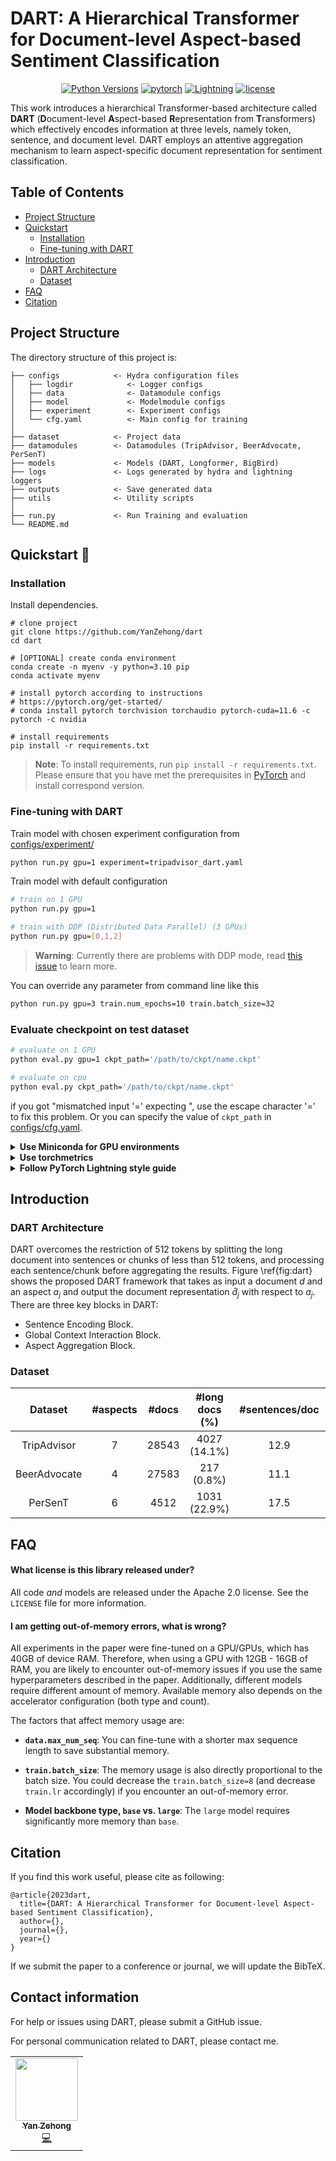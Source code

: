 # DART: A Hierarchical Transformer for Document-level Aspect-based Sentiment Classification

<div align="center">

[![Python Versions](https://img.shields.io/badge/-Python_3.7_%7C_3.8_%7C_3.9_%7C_3.10-blue?logo=python&logoColor=white)](https://www.python.org/downloads/)
[![pytorch](https://img.shields.io/badge/PyTorch_1.12+-ee4c2c?logo=pytorch&logoColor=white)](https://pytorch.org/get-started/locally/)
[![Lightning](https://img.shields.io/badge/-Lightning_1.7+-792ee5?logo=pytorchlightning&logoColor=white)](https://pytorchlightning.ai/)
[![license](https://img.shields.io/badge/License-Apache%202.0-blue.svg?labelColor=gray)](https://github.com/YanZehong/dart#license)
</div>

This work introduces a hierarchical Transformer-based architecture called **DART** (**D**ocument-level **A**spect-based **R**epresentation from **T**ransformers) which effectively encodes information at three levels, namely token, sentence, and document level. DART employs an attentive aggregation mechanism to learn aspect-specific document representation for sentiment classification.

## Table of Contents
- [Project Structure](#project-structure)
- [Quickstart](#quickstart-)
  * [Installation](#installation)
  * [Fine-tuning with DART](#fine-tuning-with-dart)
- [Introduction](#introduction)
  * [DART Architecture](#dart-architecture)
  * [Dataset](#dataset)
- [FAQ](#faq)
- [Citation](#citation)

## Project Structure
The directory structure of this project is:
```
├── configs            <- Hydra configuration files
│   ├── logdir            <- Logger configs
│   ├── data              <- Datamodule configs
│   ├── model             <- Modelmodule configs
│   ├── experiment        <- Experiment configs
│   └── cfg.yaml          <- Main config for training
│
├── dataset            <- Project data
├── datamodules        <- Datamodules (TripAdvisor, BeerAdvocate, PerSenT)
├── models             <- Models (DART, Longformer, BigBird)
├── logs               <- Logs generated by hydra and lightning loggers
├── outputs            <- Save generated data
├── utils              <- Utility scripts
│
├── run.py             <- Run Training and evaluation
└── README.md
``` 

## Quickstart 🚀

### Installation
Install dependencies.

```
# clone project
git clone https://github.com/YanZehong/dart
cd dart

# [OPTIONAL] create conda environment
conda create -n myenv -y python=3.10 pip
conda activate myenv

# install pytorch according to instructions
# https://pytorch.org/get-started/
# conda install pytorch torchvision torchaudio pytorch-cuda=11.6 -c pytorch -c nvidia

# install requirements
pip install -r requirements.txt
```

> **Note**: To install requirements, run `pip install -r requirements.txt`. Please ensure that you have met the prerequisites in [PyTorch](https://pytorch.org/) and install correspond version. 


### Fine-tuning with DART
Train model with chosen experiment configuration from [configs/experiment/](configs/experiment/)
```bash
python run.py gpu=1 experiment=tripadvisor_dart.yaml
```

Train model with default configuration
```bash
# train on 1 GPU
python run.py gpu=1

# train with DDP (Distributed Data Parallel) (3 GPUs)
python run.py gpu=[0,1,2]
```
> **Warning**: Currently there are problems with DDP mode, read [this issue](https://github.com/Lightning-AI/lightning/issues/8375) to learn more.

You can override any parameter from command line like this
```bash
python run.py gpu=3 train.num_epochs=10 train.batch_size=32
```

### Evaluate checkpoint on test dataset  
```bash
# evaluate on 1 GPU
python eval.py gpu=1 ckpt_path='/path/to/ckpt/name.ckpt'

# evaluate on cpu
python eval.py ckpt_path='/path/to/ckpt/name.ckpt'
```

if you got "mismatched input '=' expecting <EOF>", use the escape character '\=' to fix this problem. Or you can specify
the value of `ckpt_path` in [configs/cfg.yaml](configs/cfg.yaml).

<details>
<summary><b>Use Miniconda for GPU environments</b></summary>

Use miniconda for your python environments (it's usually unnecessary to install full anaconda environment, miniconda should be enough).
It makes it easier to install some dependencies, like cudatoolkit for GPU support. It also allows you to access your environments globally.

Example installation:

```bash
wget https://repo.anaconda.com/miniconda/Miniconda3-latest-Linux-x86_64.sh
bash Miniconda3-latest-Linux-x86_64.sh
```

Create new conda environment:

```bash
conda create -n myenv python=3.10
conda activate myenv
```

</details>

<details>
<summary><b>Use torchmetrics</b></summary>

Use official [torchmetrics](https://github.com/PytorchLightning/metrics) library to ensure proper calculation of metrics. This is especially important for multi-GPU training!

For example, instead of calculating accuracy by yourself, you should use the provided `Accuracy` class like this:

```python
from torchmetrics import Accuracy

class ModelModel(LightningModule):
    def __init__(self)
        self.train_acc = Accuracy()
        self.val_acc = Accuracy()

    def training_step(self, batch, batch_idx):
        ...
        acc = self.train_acc(predictions, targets)
        self.log("train/acc", acc)
        ...

    def validation_step(self, batch, batch_idx):
        ...
        acc = self.val_acc(predictions, targets)
        self.log("val/acc", acc)
        ...
```

Make sure to use different metric instance for each step to ensure proper value reduction over all GPU processes.

Torchmetrics provides metrics for most use cases, like F1 score or confusion matrix. Read [documentation](https://torchmetrics.readthedocs.io/en/latest/#more-reading) for more.

</details>

<details>
<summary><b>Follow PyTorch Lightning style guide</b></summary>

The style guide is available [here](https://pytorch-lightning.readthedocs.io/en/latest/starter/style_guide.html).<br>
</details>

## Introduction

### DART Architecture

DART overcomes the restriction of 512 tokens by splitting the long document into sentences or chunks of less than 512 tokens, and processing each sentence/chunk before aggregating the results.
Figure \ref{fig:dart} shows the proposed DART framework  that takes as input a document $d$ and an aspect $a_j$ and output the document representation $\hat{d}_j$ with respect to $a_j$.
There are three key blocks in DART:

- Sentence Encoding Block.  
- Global Context Interaction Block.  
- Aspect Aggregation Block.  

### Dataset

|      Dataset      |      \#aspects      |      \#docs      | \#long docs (\%)| \#sentences/doc |  \#tokens/doc | \#tokens/sentence
|:-------------:|:-------------:|:-------------:|:-------------:|:-------------:|:-------------:|:-------------:|
| TripAdvisor | 7 | 28543 | 4027 (14.1\%) | 12.9 | 298.9 | 23.1|
| BeerAdvocate| 4 | 27583 | 217 (0.8\%) | 11.1 | 173.5 | 15.7|
|PerSenT | 6 | 4512 | 1031 (22.9\%) | 17.5 | 389.8 | 22.2  |


## FAQ

#### What license is this library released under?

All code *and* models are released under the Apache 2.0 license. See the
`LICENSE` file for more information.

#### I am getting out-of-memory errors, what is wrong?
All experiments in the paper were fine-tuned on a GPU/GPUs, which has 40GB of device RAM. Therefore, when using a GPU with 12GB - 16GB of RAM, you are likely to encounter out-of-memory issues if you use the same hyperparameters described in the paper. Additionally, different models require different amount of memory. Available memory also depends on the accelerator configuration (both type and count).

The factors that affect memory usage are:  
-  **`data.max_num_seq`**: You can fine-tune with a shorter max sequence length to save
    substantial memory. 

-   **`train.batch_size`**: The memory usage is also directly proportional to
    the batch size. You could decrease the `train.batch_size=8` (and decrease `train.lr`
    accordingly) if you encounter an out-of-memory error.

-   **Model backbone type, `base` vs. `large`**: The `large` model
    requires significantly more memory than `base`.


## Citation

If you find this work useful, please cite as following:

```
@article{2023dart,
  title={DART: A Hierarchical Transformer for Document-level Aspect-based Sentiment Classification},
  author={},
  journal={},
  year={}
}
```

If we submit the paper to a conference or journal, we will update the BibTeX.


## Contact information

For help or issues using DART, please submit a GitHub issue.

For personal communication related to DART, please contact me. 
<table>
  <tr>
    <td align="center"><a href="https://github.com/YanZehong"><img src="https://github.com/YanZehong.png" width="100px;" alt=""/><br /><sub><b>Yan Zehong</b></sub></a><br /><a href="https://github.com/YanZehong/dart" title="Code">💻</a></td>
  </tr>
</table>
